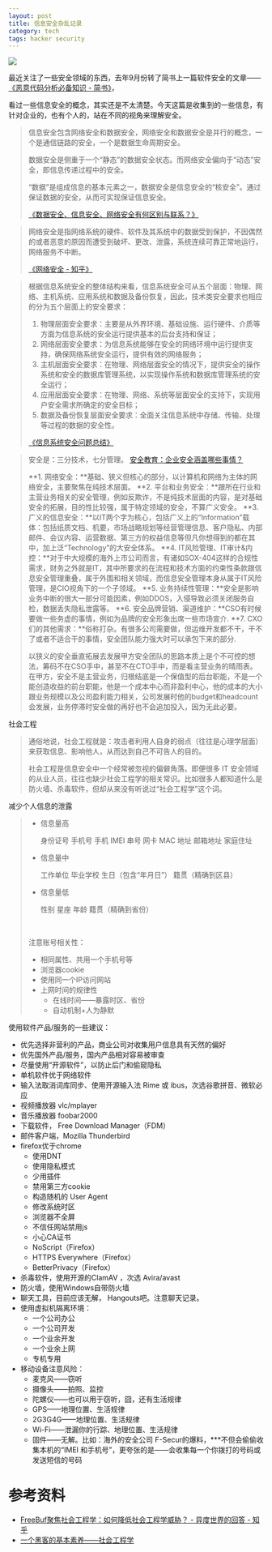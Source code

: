 ```yaml
---
layout: post
title: 信息安全杂乱记录
category: tech
tags: hacker security
---
```

![](https://cdn.kelu.org/blog/tags/security.jpg)

最近关注了一些安全领域的东西，去年9月份转了简书上一篇软件安全的文章——[《恶意代码分析必备知识 - 简书》](/tech/2018/09/07/Malicious-Code.html)，

看过一些信息安全的概念，其实还是不太清楚。今天这篇是收集到的一些信息，有针对企业的，也有个人的，站在不同的视角来理解安全。

> 信息安全包含网络安全和数据安全，网络安全和数据安全是并行的概念，一个是通信链路的安全，一个是数据生命周期安全。
>
> 数据安全是侧重于一个“静态”的数据安全状态。而网络安全偏向于“动态”安全，即信息传递过程中的安全。
>
> “数据”是组成信息的基本元素之一，数据安全是信息安全的“核安全”。通过保证数据的安全，从而可实现保证信息安全。
>
> [《数据安全、信息安全、网络安全有何区别与联系？》](http://m.sohu.com/n/492614797)



> 网络安全是指网络系统的硬件、软件及其系统中的数据受到保护，不因偶然的或者恶意的原因而遭受到破坏、更改、泄露，系统连续可靠正常地运行，网络服务不中断。
>
> [《网络安全 - 知乎》](https://zhuanlan.zhihu.com/p/25723340)



> 根据信息系统安全的整体结构来看，信息系统安全可从五个层面：物理、网络、主机系统、应用系统和数据及备份恢复，因此，技术类安全要求也相应的分为五个层面上的安全要求：
>
> 1. 物理层面安全要求：主要是从外界环境、基础设施、运行硬件、介质等方面为信息系统的安全运行提供基本的后台支持和保证；
> 2. 网络层面安全要求：为信息系统能够在安全的网络环境中运行提供支持，确保网络系统安全运行，提供有效的网络服务；
> 3. 主机层面安全要求：在物理、网络层面安全的情况下，提供安全的操作系统和安全的数据库管理系统，以实现操作系统和数据库管理系统的安全运行；
> 4. 应用层面安全要求：在物理、网络、系统等层面安全的支持下，实现用户安全需求所确定的安全目标；
> 5. 数据及备份恢复层面安全要求：全面关注信息系统中存储、传输、处理等过程的数据的安全性。
>
> [《信息系统安全问题总结》](https://www.tianmaying.com/tutorial/INFORMATIONSYSTEMSECURITY)



> 安全是：三分技术，七分管理。 [安全教育：企业安全涵盖哪些事情？](https://www.freebuf.com/articles/neopoints/68788.html)
>
> **1. 网络安全：**基础、狭义但核心的部分，以计算机和网络为主体的网络安全，主要聚焦在纯技术层面。
> **2. 平台和业务安全：**跟所在行业和主营业务相关的安全管理，例如反欺诈，不是纯技术层面的内容，是对基础安全的拓展，目的性比较强，属于特定领域的安全，不算广义安全。
> **3. 广义的信息安全：**以IT两个字为核心，包括广义上的“Information”载体：包括纸质文档、机要，市场战略规划等经营管理信息、客户隐私、内部邮件、会议内容、运营数据、第三方的权益信息等但凡你想得到的都在其中，加上泛“Technology”的大安全体系。
> **4. IT风险管理、IT审计&内控：**对于中大规模的海外上市公司而言，有诸如SOX-404这样的合规性需求，财务之外就是IT，其中所要求的在流程和技术方面的约束性条款跟信息安全管理重叠，属于外围和相关领域，而信息安全管理本身从属于IT风险管理，是CIO视角下的一个子领域。
> **5. 业务持续性管理：**安全是影响业务中断的很大一部分可能因素，例如DDOS，入侵导致必须关闭服务自检，数据丢失隐私泄露等。
> **6. 安全品牌营销、渠道维护：**CSO有时候要做一些务虚的事情，例如为品牌的安全形象出席一些市场宣介.
> **7. CXO们的其他需求：**俗称打杂。有很多公司需要做，但运维开发都不干，干不了或者不适合干的事情，安全团队能力强大时可以承包下来的部分.
>
> 以狭义的安全垂直拓展去发展甲方安全团队的思路本质上是个不可控的想法，筹码不在CSO手中，甚至不在CTO手中，而是看主营业务的晴雨表。在甲方，安全不是主营业务，归根结底是一个保值型的后台职能，不是一个能创造收益的前台职能，他是一个成本中心而非盈利中心，他的成本的大小跟业务规模以及公司盈利能力相关，公司发展时他的budget和headcount会发展，业务停滞时安全做的再好也不会追加投入，因为无此必要。

社会工程

> 通俗地说，社会工程就是：攻击者利用人自身的弱点（往往是心理学层面）来获取信息、影响他人，从而达到自己不可告人的目的。
>
> 社会工程是信息安全中一个经常被忽视的偏僻角落。即便很多 IT 安全领域的从业人员，往往也缺少社会工程学的相关常识。比如很多人都知道什么是防火墙、杀毒软件，但却从来没有听说过“社会工程学”这个词。

减少个人信息的泄露

> * 信息量高
>
>   身份证号
>   手机号
>   手机 IMEI 串号
>   网卡 MAC 地址
>   邮箱地址
>   家庭住址
>
> * 信息量中
>
>   工作单位
>   毕业学校
>   生日（包含“年月日”）
>   籍贯（精确到区县）
>
> * 信息量低
>
>   性别
>   星座
>   年龄
>   籍贯（精确到省份）
>
>   ​
>
> 注意账号相关性：
>
> * 相同属性、共用一个手机号等
> * 浏览器cookie
> * 使用同一个IP访问网站
> * 上网时间的规律性
>   * 在线时间——暴露时区、省份
>   * 自动机制+人为静默



使用软件产品/服务的一些建议：

* 优先选择非营利的产品，商业公司对收集用户信息具有天然的偏好
* 优先国外产品/服务，国内产品相对容易被审查
* 尽量使用“开源软件”，以防止后门和偷窥隐私
* 单机软件优于网络软件
* 输入法取消词库同步、使用开源输入法 Rime 或 ibus，次选谷歌拼音、微软必应
* 视频播放器 vlc/mplayer
* 音乐播放器 foobar2000
* 下载软件， Free Download Manager（FDM）
* 邮件客户端，Mozilla Thunderbird
* firefox优于chrome
  * 使用DNT
  * 使用隐私模式
  * 少用插件
  * 禁用第三方cookie
  * 构造随机的 User Agent
  * 修改系统时区
  * 浏览器不全屏
  * 不信任网站禁用js
  * 小心CA证书
  * NoScript（Firefox）
  * HTTPS Everywhere（Firefox）
  * BetterPrivacy（Firefox）
* 杀毒软件，使用开源的ClamAV ，次选  Avira/avast
* 防火墙，使用Windows自带防火墙
* 聊天工具，目前应该无解， Hangouts吧。注意聊天记录。
* 使用虚拟机隔离环境：
  * 一个公司办公
  * 一个公司开发
  * 一个业余开发
  * 一个业余上网
  * 专机专用
* 移动设备注意风险：
  * 麦克风——窃听
  * 摄像头——拍照、监控
  * 陀螺仪——也可以用于窃听，囧，还有生活规律
  * GPS——地理位置、生活规律
  * 2G3G4G——地理位置、生活规律
  * Wi-Fi——泄漏你的行踪、地理位置、生活规律
  * 固件——无解。比如：海外的安全公司 F-Secur的爆料，***不但会偷偷收集本机的“IMEI 和手机号”，更夸张的是——会收集每一个你拨打的号码或发送短信的号码

# 参考资料

*  [FreeBuf聚焦社会工程学：如何降低社会工程学威胁？ - 异度世界的回答 - 知乎](https://www.zhihu.com/question/26346821/answer/32556896)
*  [一个黑客的基本素养——社会工程学](https://www.leiphone.com/news/201706/q3svIm4mun7ROL4X.html)
